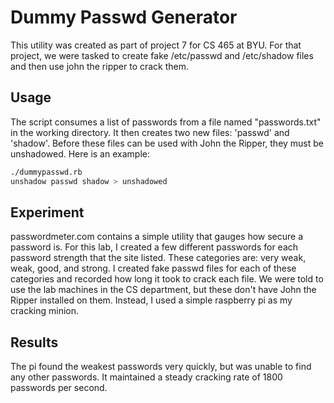 # Dummy Passwd Generator
This utility was created as part of project 7 for CS 465 at BYU. For that project, we were tasked to create fake /etc/passwd and /etc/shadow files and then use john the ripper to crack them.

## Usage
The script consumes a list of passwords from a file named "passwords.txt" in the working directory. It then creates two new files: 'passwd' and 'shadow'. Before these files can be used with John the Ripper, they must be unshadowed. Here is an example:
```bash
./dummypasswd.rb
unshadow passwd shadow > unshadowed
```

## Experiment
passwordmeter.com contains a simple utility that gauges how secure a password is. For this lab, I created a few different passwords for each password strength that the site listed. These categories are: very weak, weak, good, and strong. I created fake passwd files for each of these categories and recorded how long it took to crack each file. We were told to use the lab machines in the CS department, but these don't have John the Ripper installed on them. Instead, I used a simple raspberry pi as my cracking minion.

## Results
The pi found the weakest passwords very quickly, but was unable to find any other passwords. It maintained a steady cracking rate of 1800 passwords per second.
